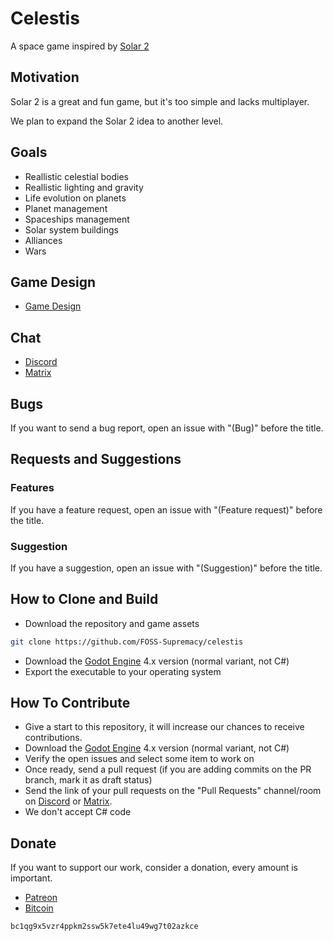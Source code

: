 # Celestis

A space game inspired by [Solar 2](https://store.steampowered.com/app/97000/Solar_2/)

## Motivation

Solar 2 is a great and fun game, but it's too simple and lacks multiplayer.

We plan to expand the Solar 2 idea to another level.

## Goals

- Reallistic celestial bodies
- Reallistic lighting and gravity
- Life evolution on planets
- Planet management
- Spaceships management
- Solar system buildings
- Alliances
- Wars

## Game Design

- [Game Design](gdd.md)

## Chat

- [Discord](https://discord.gg/d9ca4U64H4)
- [Matrix](https://matrix.to/#/#foss-supremacy:matrix.org)

## Bugs

If you want to send a bug report, open an issue with "(Bug)" before the title.

## Requests and Suggestions

### Features

If you have a feature request, open an issue with "(Feature request)" before the title.

### Suggestion

If you have a suggestion, open an issue with "(Suggestion)" before the title.

## How to Clone and Build

- Download the repository and game assets

```sh
git clone https://github.com/FOSS-Supremacy/celestis
```

- Download the [Godot Engine](https://godotengine.org/) 4.x version (normal variant, not C#)
- Export the executable to your operating system

## How To Contribute

- Give a start to this repository, it will increase our chances to receive contributions.
- Download the [Godot Engine](https://godotengine.org/) 4.x version (normal variant, not C#)
- Verify the open issues and select some item to work on
- Once ready, send a pull request (if you are adding commits on the PR branch, mark it as draft status)
- Send the link of your pull requests on the "Pull Requests" channel/room on [Discord](https://discord.gg/tk6Vnxv9Qt) or [Matrix](https://matrix.to/#/!vIwqjDewTZpciZqhEp:matrix.org?via=matrix.org).
- We don't accept C# code

## Donate

If you want to support our work, consider a donation, every amount is important.

- [Patreon](https://www.patreon.com/foss_supremacy)
- [Bitcoin](https://bitcoin.org)

```
bc1qg9x5vzr4ppkm2ssw5k7ete4lu49wg7t02azkce
```
